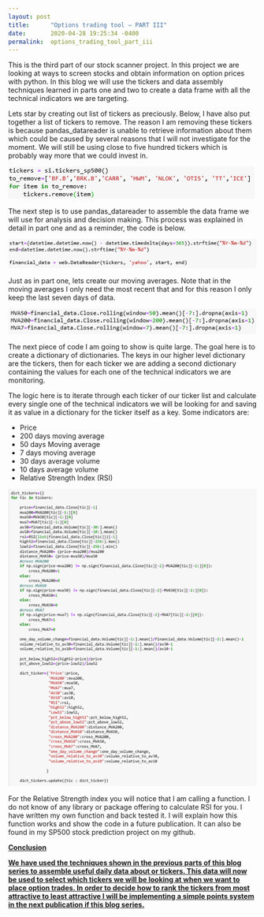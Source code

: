 ```yaml
---
layout: post
title:      "Options trading tool – PART III"
date:       2020-04-28 19:25:34 -0400
permalink:  options_trading_tool_part_iii
---
```



This is the third part of our stock scanner project. In this project we are looking at ways to screen stocks and obtain information on option prices with python. In this blog we will use the tickers and data assembly techniques learned in parts one and two to create a data frame with all the technical indicators we are targeting. 

Lets star by creating out list of tickers as preciously. Below, I have also put together a list of tickers to remove. The reason I am removing these tickers is because pandas_datareader is unable to retrieve information about them which could be caused by several reasons that I will not investigate for the moment. We will still be using close to five hundred tickers which is probably way more that we could invest in.

![](img/157.png)

The next step is to use pandas_datareader to assemble the data frame we will use for analysis and decision making. This process was explained in detail in part one and as a reminder, the code is below.

![](img/158.png)

Just as in part one, lets create our moving averages. Note that in the moving averages I only need the most recent that and for this reason I only keep the last seven days of data.

![](img/159.png)

The next piece of code I am going to show is quite large. The goal here is to create a dictionary of dictionaries. The keys in our higher level dictionary are the tickers, then for each ticker we are adding a second dictionary containing the values for each one of the technical indicators we are monitoring. <br>

The logic here is to iterate through each ticker of our ticker list and calculate every single one of the technical indicators we will be looking for and saving it as value in a dictionary for the ticker itself as a key. Some indicators are:<br>
* Price
* 200 days moving average
* 50 days Moving average
* 7 days moving average
* 30 days average volume
* 10 days average volume
* Relative Strength Index (RSI)

![](img/160.png)

For the Relative Strength index you will notice that I am calling a function. I do not know of any library or package offering to calculate RSI for you. I have written my own function and back tested it. I will explain how this function works and show the code in a future publication. It can also be found in my SP500 stock prediction project on my github. 

<u><b>Conclusion

We have used the techniques shown in the previous parts of this blog series to assemble useful daily data about or tickers. This data will now be used to select which tickers we will be looking at when we want to place option trades. In order to decide how to rank the tickers from most attractive to least attractive I will be implementing a simple points system in the next publication if this blog series. 

